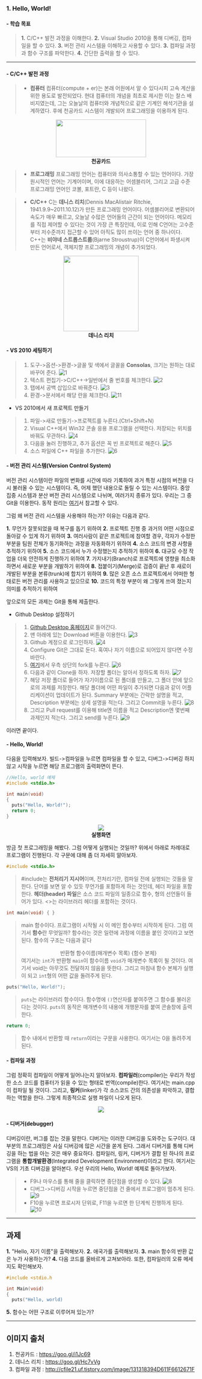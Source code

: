 <!---
ebook:
  title: Chapter 1
  author: ChoiSeonMun

  pdf:
    paper-size: letter
    default-font-size: 12
    footer-template: "<span> Written by ChoiSeonMun _PAGENUM_ </span>"
--->

### 1. Hello, World!
#### - 학습 목표
> **1.** C/C++ 발전 과정을 이해한다.
> **2.** Visual Studio 2010을 통해 디버깅, 컴파일을 할 수 있다.
> **3.** 버전 관리 시스템을 이해하고 사용할 수 있다.
> **3.** 컴파일 과정과 함수 구조를 파악한다.
> **4.** 간단한 출력을 할 수 있다.
---
#### - C/C++ 발전 과정
> - **컴퓨터**
컴퓨터(compute + er)는 본래 어원에서 알 수 있다시피 고속 계산을 위한 용도로 발전되었다. 현대 컴퓨터의 개념을 최초로 제시한 이는 찰스 배비지였는데, 그는 오늘날의 컴퓨터와 개념적으로 같은 기계인 해석기관을 설계하였다. 후에 천공카드 시스템이 개발되어 프로그래밍을 이용하게 된다.

<center>
<img src="https://goo.gl/i1Jc69" width="240" height="100">
</center>
<center>
<b>천공카드</b>        
</center>

> - **프로그래밍**
프로그래밍 언어는 컴퓨터와 의사소통할 수 있는 언어이다. 가장 원시적인 언어는 기계어이며, 이에 대응하는 어셈블리어, 그리고 고급 수준 프로그래밍 언어인 코볼, 포트란, C 등이 나왔다.

> - **C/C++**
C는 **데니스 리치**(Dennis MacAlistair Ritchie, 1941.9.9~2011.10.12)가 만든 프로그래밍 언어이다. 어셈블리어로 변환되어 속도가 매우 빠르고, 오늘날 수많은 언어들의 근간이 되는 언어이다. 메모리를 직접 제어할 수 있다는 것이 가장 큰 특징인데, 이로 인해 C언어는 고수준부터 저수준까지 접근할 수 있어 아직도 많이 쓰이는 언어 중 하나이다.
C++는 **비야네 스트롭스트룹**(Bjarne Stroustrup)이 C언어에서 파생시켜 만든 언어로서, 객체지향 프로그래밍의 개념이 추가되었다.

<center>
<img src="https://goo.gl/Hc7vVg" width="200" height="200">
</center>
<center>
<b>데니스 리치</b>        
</center>

#### - VS 2010 세팅하기
> 1. 도구->옵션->환경->글꼴 및 색에서 글꼴을 **Consolas**, 크기는 원하는 대로 바꾸어 준다.
![1](http://i.imgur.com/L2jwEEQ.png)
> 2. 텍스트 편집기->C/C++->일반에서 줄 번호를 체크한다.
![2](http://i.imgur.com/MWJm8TF.png)
> 3. 탭에서 공백 삽입으로 바꿔준다.
![3](http://i.imgur.com/W971sqI.png)
> 4. 환경->문서에서 해당 란을 체크한다.
![11](http://i.imgur.com/bkI9ybF.png)

- VS 2010에서 새 프로젝트 만들기
> 1. 파일->새로 만들기->프로젝트를 누른다.(Ctrl+Shift+N)
> 2. Visual C++에서 Win32 콘솔 응용 프로그램을 선택한다. 저장되는 위치를 바꿔도 무관하다.
![4](http://i.imgur.com/Uerbb9C.png)
> 3. 다음을 눌러 진행하고, 추가 옵션은 꼭 빈 프로젝트로 해준다.
![5](http://i.imgur.com/OmSxF5o.png)
> 4. 소스 파일에 C++ 파일을 추가한다.
![6](http://i.imgur.com/zrITNUW.png)

#### - 버전 관리 시스템(Version Control System)

버전 관리 시스템이란 파일의 변화를 시간에 따라 기록하여 과거 특정 시점의 버전을 다시 불러올 수 있는 시스템이다. 즉, 어제 했던 내용으로 돌릴 수 있는 시스템이다. 중앙 집중 시스템과 분산 버전 관리 시스템으로 나뉘며, 여러가지 종류가 있다. 우리는 그 중 Git을 이용한다. 동작 원리는 [여기](http://rogerdudler.github.io/git-guide/index.ko.html)서 참고할 수 있다.

그럼 왜 버전 관리 시스템을 사용해야 하는가? 이유는 다음과 같다.

**1.** 무언가 잘못되었을 때 복구를 돕기 위하여
**2.** 프로젝트 진행 중 과거의 어떤 시점으로 돌아갈 수 있게 하기 위하여
**3.** 여러사람이 같은 프로젝트에 참여할 경우, 각자가 수정한 부분을 팀원 전체가 동기화하는 과정을 자동화하기 위하여
**4.** 소스 코드의 변경 사항을 추적하기 위하여
**5.** 소스 코드에서 누가 수정했는지 추적하기 위하여
**6.** 대규모 수정 작업을 더욱 안전하게 진행하기 위하여
**7.** 가지내기(Branch)로 프로젝트에 영향을 최소화 하면서 새로운 부분을 개발하기 위하여
**8.** 접붙이기(Merge)로 검증이 끝난 후 새로이 개발된 부분을 본류(trunk)에 합치기 위하여
**9.** 많은 오픈 소스 프로젝트에서 어떠한 형태로든 버전 관리를 사용하고 있으므로
**10.** 코드의 특정 부분이 왜 그렇게 쓰여 졌는지 의미를 추적하기 위하여

앞으로의 모든 과제는 Git을 통해 제출한다.

- Github Desktop 설정하기
> 1. [Github Desktop 홈페이지](https://desktop.github.com/)로 들어간다.
> 2. 맨 아래에 있는 Download 버튼을 이용한다.
![3](http://i.imgur.com/MSJSc5v.png)
> 3. Github 계정으로 로그인하자.
![4](http://i.imgur.com/YJP8Z80.png)
> 4. Configure Git은 그대로 둔다. 혹여나 자기 이름으로 되어있지 않다면 수정바란다.
> 5. [여기](https://github.com/ChoiSeonMun/BasicCourse1_BCSD)에서 우측 상단의 fork를 누른다.
![6](http://i.imgur.com/M4Z8SrX.png)
> 6. 다음과 같이 Clone을 하자. 저장할 폴더는 알아서 정하도록 하자.
![7](http://i.imgur.com/TiwlD4v.png)
> 7. 해당 저장 폴더로 들어가 자기이름으로 된 폴더를 만들고, 그 폴더 안에 앞으로의 과제를 저장한다. 해당 폴더에 어떤 파일이 추가되면 다음과 같이 어플리케이션이 업데이트가 된다. Summary 부분에는 간략한 설명을 적고, Description 부분에는 상세 설명을 적는다. 그리고 Commit을 누른다.
![8](http://i.imgur.com/t5bOgmd.png)
> 8. 그리고 Pull request를 이용해 title엔 이름을 적고 Description엔 몇번째 과제인지 적는다. 그리고 send를 누른다.
![9](http://i.imgur.com/sDixsaI.png)

이러면 끝이다.

#### - Hello, World!

다음을 입력해보자. 빌드->컴파일을 누르면 컴파일을 할 수 있고, 디버그->디버깅 하지 않고 시작을 누르면 해당 프로그램의 출력화면이 뜬다.
```c++
//Hello, world 예제
#include <stdio.h>

int main(void)
{
  puts("Hello, World!");
  return 0;
}
```
<center><img src="http://i.imgur.com/5npX1XZ.png"></center>
<center> <b>실행화면</b> </center>

방금 첫 프로그래밍을 해봤다. 그럼 어떻게 실행되는 것일까? 위에서 아래로 차례대로 프로그램이 진행된다. 각 구문에 대해 좀 더 자세히 알아보자.

```c++
#include <stdio.h>
```
> #include는 **전처리기 지시어**이며, 전처리기란, 컴파일 전에 실행되는 것들을 말한다. 단어를 보면 알 수 있듯 무언가를 포함하게 하는 것인데, 헤더 파일을 포함한다. **헤더(header) 파일**은 소스 코드 파일의 일종으로 함수, 형의 선언들이 들어가 있다. <>는 라이브러리 헤더를 포함하는 것이다.

```c++
int main(void) { }
```
> main 함수이다. 프로그램이 시작될 시 이 메인 함수부터 시작하게 된다. 그럼 여기서 **함수**란 무엇일까? 함수라는 것은 일련에 과정에 이름을 붙인 것이라고 보면 된다. 함수의 구조는 다음과 같다
> <center> 반환형 함수이름(매개변수 목록) {함수 본체} </center>
> 여기서는 <code>int</code>가 반환형 <code>main</code>이 함수이름 <code>void</code>가 매개변수 목록이 될 것이다. 여기서 void는 아무것도 전달하지 않음을 뜻한다. 그리고 마침내 함수 본체가 실행이 되고 <code>int</code>형의 어떤 값을 돌려주게 된다.

```c++
puts("Hello, World!");
```
> `puts`는 라이브러리 함수이다. 함수명에 `()`연산자를 붙여주면 그 함수를 불러온다는 것이다. `puts`의 동작은 매개변수의 내용에 개행문자를 붙여 콘솔창에 출력한다.

```c++
return 0;
```
> 함수 내에서 반환할 때 `return`이라는 구문을 사용한다. 여기서는 0을 돌려주게 된다.

#### - 컴파일 과정

그럼 정확히 컴파일이 어떻게 일어나는지 알아보자. **컴파일러**(compiler)는 우리가 작성한 소스 코드를 컴퓨터가 읽을 수 있는 형태로 번역(compile)한다. 여기서는 main.cpp이 컴파일 될 것이다. 그리고, **링커**(linker)가 각 소스코드 간의 의존성을 파악하고, 결합하는 역할을 한다. 그렇게 최종적으로 실행 파일이 나오게 된다.
<center>
<img src="http://cfile21.uf.tistory.com/image/131318394D611F6612671F">
</center>

#### - 디버거(debugger)

디버깅이란, 버그를 잡는 것을 말한다. 디버거는 이러한 디버깅을 도와주는 도구이다. 대부분의 프로그래밍은 사실 디버깅에 많은 시간을 쏟게 된다. 그래서 디버거를 통해 디버깅을 하는 법을 아는 것은 매우 중요하다. 컴파일러, 링커, 디버거가 결합 된 하나의 프로그램을 **통합개발환경**(Integrated Development Environment)이라고 한다. 여기서는 VS의 기초 디버깅을 알아본다.
우선 우리의 Hello, World! 예제로 돌아가보자.
> - F9나 마우스를 통해 줄을 클릭하면 중단점을 생성할 수 있다.
![8](http://i.imgur.com/ypcMTSO.png)
> - 디버그->디버깅 시작을 누르면 중단점을 건 줄에서 프로그램이 멈추게 된다.
![9](http://i.imgur.com/sTk5U2m.png)
> - F10을 누르면 프로시저 단위로, F11을 누르면 한 단계씩 진행하게 된다.
![10](http://i.imgur.com/f5e4yQg.png)

----
## 과제

**1.** "Hello, 자기 이름"을 출력해보자.
**2.** 애국가를 출력해보자.
**3.** main 함수의 반환 값은 누가 사용하는가?
**4.** 다음 코드를 올바르게 고쳐보아라. 또한, 컴파일러의 오류 메세지도 확인해보자.
```c++
#include <stdio.h

int Main(void)
{
  puts("Hello, world)
```
**5.** 함수는 어떤 구조로 이루어져 있는가?

----
## 이미지 출처

1. 천공카드 : https://goo.gl/i1Jc69
2. 데니스 리치 : https://goo.gl/Hc7vVg
3. 컴파일 과정 : http://cfile21.uf.tistory.com/image/131318394D611F6612671F

<!---
1. 레퍼런스 사이트(MSDN, cplusplus, http://forum.falinux.com/zbxe/index.php?mid=C_LIB)
2. 주석
3. 매크로
--->
